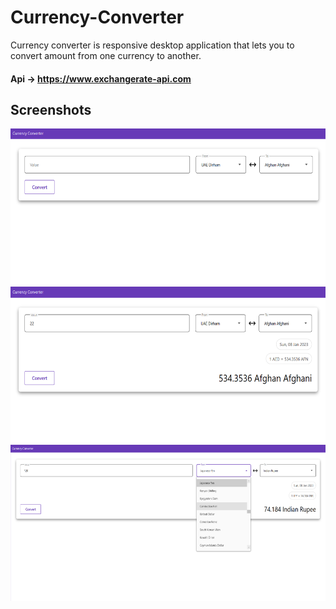 # Currency-Converter
Currency converter is responsive desktop application that lets you to convert amount from one currency to another.
#### Api -> https://www.exchangerate-api.com

## Screenshots
<img src="Currency Converter/Images/img_1.png" alt="image-1" height="250px">  
<img src="Currency Converter/Images/img_2.png" alt="image-2" height="250px">
<img src="Currency Converter/Images/img_3.png" alt="image-3" height="250px">

